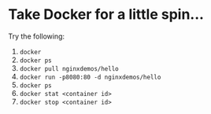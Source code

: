 # Take Docker for a little spin...

Try the following:

1. `docker`
2. `docker ps`
3. `docker pull nginxdemos/hello`
4. `docker run -p8080:80 -d nginxdemos/hello`
5. `docker ps`
6. `docker stat <container id>`
7. `docker stop <container id>`